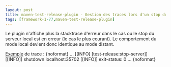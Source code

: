 ```yaml
---
layout: post
title: maven-test-release-plugin - Gestion des traces lors d'un stop du serveur
tags: [framework-1-77,maven-test-release-plugin]
---
```

Le plugin n'affiche plus la stacktrace d'erreur dans le cas ou le stop du serveur local est en erreur (le cas le plus courant). Le comportement du mode local devient donc identique au mode distant. 

<u>Exemple</u> de trace : 
{noformat}
...
[[INFO] [test-release:stop-server]]
[[INFO]] shutdown localhost:35702
[[INFO]] exit-status: 0
...
{noformat}
